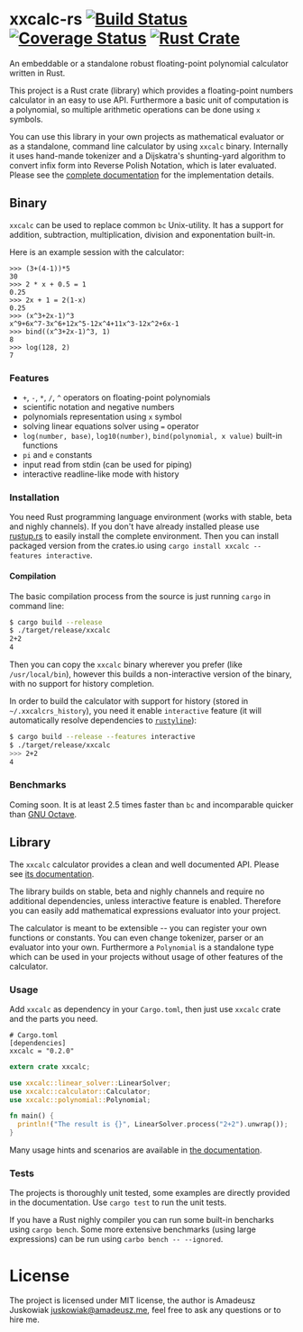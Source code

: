 # xxcalc-rs [![Build Status](https://travis-ci.org/alfanick/xxcalc-rs.svg?branch=master)](https://travis-ci.org/alfanick/xxcalc-rs) [![Coverage Status](https://coveralls.io/repos/github/alfanick/xxcalc-rs/badge.svg?branch=master)](https://coveralls.io/github/alfanick/xxcalc-rs?branch=master) [![Rust Crate](https://img.shields.io/crates/v/xxcalc.svg)](https://crates.io/crates/xxcalc)

An embeddable or a standalone robust floating-point polynomial calculator written in Rust.

This project is a Rust crate (library) which provides a floating-point numbers calculator
in an easy to use API. Furthermore a basic unit of computation is a polynomial, so multiple
arithmetic operations can be done using `x` symbols.

You can use this library in your own projects as mathematical evaluator or as a standalone,
command line calculator by using `xxcalc` binary. Internally it uses hand-mande tokenizer and
a Dijskatra's shunting-yard algorithm to convert infix form into Reverse Polish Notation,
which is later evaluated. Please see the [complete documentation](https://alfanick.github.io/xxcalc-rs/xxcalc/index.html)
for the implementation details.

## Binary

`xxcalc` can be used to replace common `bc` Unix-utility. It has a support for addition,
subtraction, multiplication, division and exponentation built-in.

Here is an example session with the calculator:

```
>>> (3+(4-1))*5
30
>>> 2 * x + 0.5 = 1
0.25
>>> 2x + 1 = 2(1-x)
0.25
>>> (x^3+2x-1)^3
x^9+6x^7-3x^6+12x^5-12x^4+11x^3-12x^2+6x-1
>>> bind((x^3+2x-1)^3, 1)
8
>>> log(128, 2)
7
```

### Features

* `+`, `-`, `*`, `/`, `^` operators on floating-point polynomials
* scientific notation and negative numbers
* polynomials representation using `x` symbol
* solving linear equations solver using `=` operator
* `log(number, base)`, `log10(number)`, `bind(polynomial, x value)` built-in functions
* `pi` and `e` constants
* input read from stdin (can be used for piping)
* interactive readline-like mode with history

### Installation

You need Rust programming language environment (works with stable, beta and nighly channels).
If you don't have already installed please use [rustup.rs](https://www.rustup.rs) to easily
install the complete environment. Then you can install packaged version from the crates.io
using `cargo install xxcalc --features interactive`.

#### Compilation

The basic compilation process from the source is just running `cargo` in command line:

```bash
$ cargo build --release
$ ./target/release/xxcalc
2+2
4
```

Then you can copy the `xxcalc` binary wherever you prefer (like `/usr/local/bin`), however this
builds a non-interactive version of the binary, with no support for history completion.

In order to build the calculator with support for history (stored in `~/.xxcalcrs_history`),
you need it enable `interactive` feature (it will automatically resolve dependencies to
[`rustyline`](https://github.com/kkawakam/rustyline)):

```bash
$ cargo build --release --features interactive
$ ./target/release/xxcalc
>>> 2+2
4
```

### Benchmarks

Coming soon. It is at least 2.5 times faster than `bc` and incomparable quicker than
[GNU Octave](https://www.gnu.org/software/octave/).

## Library

The `xxcalc` calculator provides a clean and well documented API. Please see
[its documentation](https://alfanick.github.io/xxcalc-rs/xxcalc/index.html).

The library builds on stable, beta and nighly channels and require no additional dependencies,
unless interactive feature is enabled. Therefore you can easily add mathematical
expressions evaluator into your project.

The calculator is meant to be extensible -- you can register your own functions or constants.
You can even change tokenizer, parser or an evaluator into your own. Furthermore a `Polynomial`
is a standalone type which can be used in your projects without usage of other features of the
calculator.

### Usage

Add `xxcalc` as dependency in your `Cargo.toml`, then just use `xxcalc` crate and the
parts you need.

```
# Cargo.toml
[dependencies]
xxcalc = "0.2.0"
```

```rust
extern crate xxcalc;

use xxcalc::linear_solver::LinearSolver;
use xxcalc::calculator::Calculator;
use xxcalc::polynomial::Polynomial;

fn main() {
  println!("The result is {}", LinearSolver.process("2+2").unwrap());
}
```

Many usage hints and scenarios are available in
[the documentation](https://alfanick.github.io/xxcalc-rs/xxcalc/index.html).

### Tests

The projects is thoroughly unit tested, some examples are directly provided in the
documentation. Use `cargo test` to run the unit tests.

If you have a Rust nighly compiler you can run some built-in bencharks using `cargo bench`.
Some more extensive benchmarks (using large expressions) can be run using `carbo bench -- --ignored`.

# License

The project is licensed under MIT license, the author is Amadeusz Juskowiak <juskowiak@amadeusz.me>,
feel free to ask any questions or to hire me.
